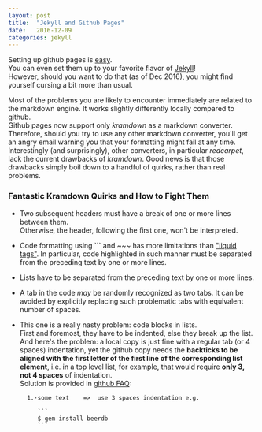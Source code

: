 ```yaml
---
layout: post
title:  "Jekyll and Github Pages"
date:   2016-12-09
categories: jekyll
---
```


Setting up github pages is [easy][github pages setup].  
You can even set them up to your favorite flavor of [Jekyll][jekyll]!  
However, should you want to do that (as of Dec 2016), you might find yourself cursing a bit more than usual.  

Most of the problems you are likely to encounter immediately are related to the markdown engine.  It works slightly differently locally compared to github.  
Github pages now support only *kramdown* as a markdown converter. Therefore, should you try to use any other markdown converter, you'll get an angry email warning you that your formatting might fail at any time. Interestingly (and surprisingly), other converters, in particular *redcarpet*, lack the current drawbacks of *kramdown*.
Good news is that those drawbacks simply boil down to a handful of quirks, rather than real problems.

### Fantastic Kramdown Quirks and How to Fight Them

* Two subsequent headers must have a break of one or more lines between them.  
Otherwise, the header, following the first one, won't be interpreted. 

* Code formatting using \`\`\` and ~~~ has more limitations than ["liquid tags"][liquidtags]. 
In particular, code highlighted in such manner must be separated from the preceding text by one or more lines.

* Lists have to be separated from the preceding text by one or more lines.

* A tab in the code *may* be randomly recognized as two tabs. It can be avoided by explicitly replacing such problematic tabs with equivalent number of spaces.

* This one is a really nasty problem: code blocks in lists.  
First and foremost, they have to be indented, else they break up the list.  
And here's the problem: a local copy is just fine with a regular tab (or 4 spaces) indentation, yet the github copy needs the **backticks to be aligned with the first letter of the first line of the corresponding list element**, i.e. in a top level list, for example, that would require **only 3, not 4 spaces** of indentation.  
Solution is provided in [github FAQ][codelist]:

  ```
	1.·some text    =>  use 3 spaces indentation e.g.

	   ```
	   $ gem install beerdb
	   ```
  ```
	
	
[github pages setup]: https://pages.github.com/
[jekyll]: https://jekyllrb.com/
[liquidtags]: https://jekyllrb.com/docs/templates/
[codelist]: https://github.com/planetjekyll/quickrefs/blob/master/FAQ.md#q-how-can-i-get-backtick-fenced-code-blocks-eg--working-inside-lists-with-kramdown